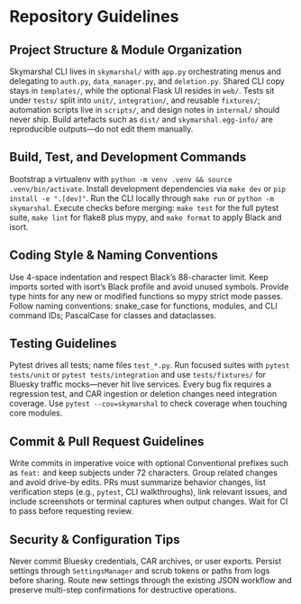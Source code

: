 # Repository Guidelines

## Project Structure & Module Organization
Skymarshal CLI lives in `skymarshal/` with `app.py` orchestrating menus and delegating to `auth.py`, `data_manager.py`, and `deletion.py`. Shared CLI copy stays in `templates/`, while the optional Flask UI resides in `web/`. Tests sit under `tests/` split into `unit/`, `integration/`, and reusable `fixtures/`; automation scripts live in `scripts/`, and design notes in `internal/` should never ship. Build artefacts such as `dist/` and `skymarshal.egg-info/` are reproducible outputs—do not edit them manually.

## Build, Test, and Development Commands
Bootstrap a virtualenv with `python -m venv .venv && source .venv/bin/activate`. Install development dependencies via `make dev` or `pip install -e ".[dev]"`. Run the CLI locally through `make run` or `python -m skymarshal`. Execute checks before merging: `make test` for the full pytest suite, `make lint` for flake8 plus mypy, and `make format` to apply Black and isort.

## Coding Style & Naming Conventions
Use 4-space indentation and respect Black’s 88-character limit. Keep imports sorted with isort’s Black profile and avoid unused symbols. Provide type hints for any new or modified functions so mypy strict mode passes. Follow naming conventions: snake_case for functions, modules, and CLI command IDs; PascalCase for classes and dataclasses.

## Testing Guidelines
Pytest drives all tests; name files `test_*.py`. Run focused suites with `pytest tests/unit` or `pytest tests/integration` and use `tests/fixtures/` for Bluesky traffic mocks—never hit live services. Every bug fix requires a regression test, and CAR ingestion or deletion changes need integration coverage. Use `pytest --cov=skymarshal` to check coverage when touching core modules.

## Commit & Pull Request Guidelines
Write commits in imperative voice with optional Conventional prefixes such as `feat:` and keep subjects under 72 characters. Group related changes and avoid drive-by edits. PRs must summarize behavior changes, list verification steps (e.g., `pytest`, CLI walkthroughs), link relevant issues, and include screenshots or terminal captures when output changes. Wait for CI to pass before requesting review.

## Security & Configuration Tips
Never commit Bluesky credentials, CAR archives, or user exports. Persist settings through `SettingsManager` and scrub tokens or paths from logs before sharing. Route new settings through the existing JSON workflow and preserve multi-step confirmations for destructive operations.
